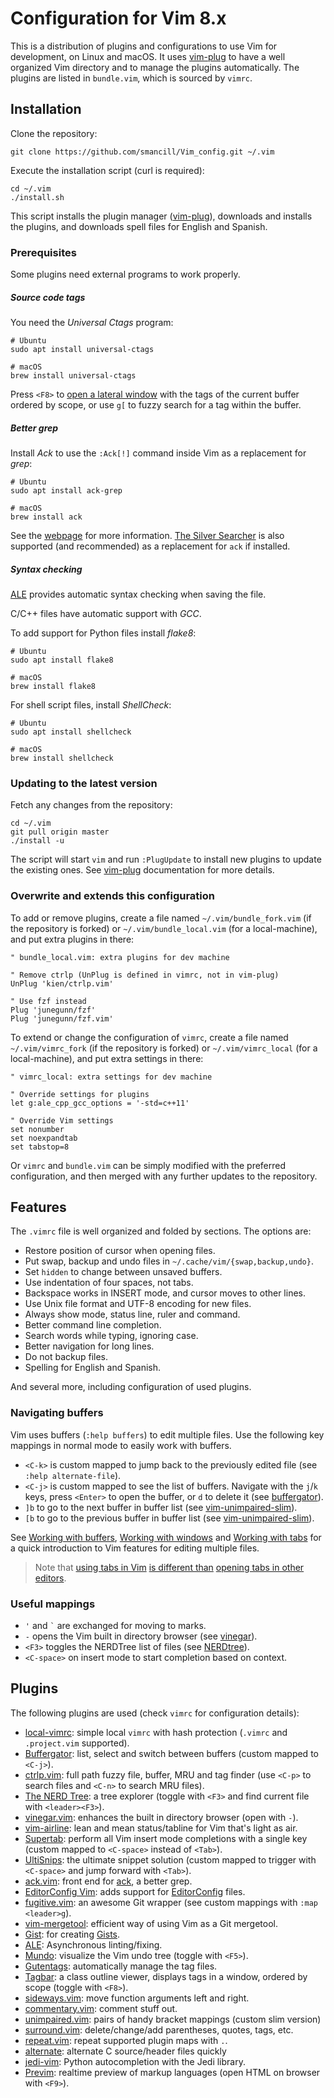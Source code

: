 # Configuration for Vim 8.x

This is a distribution of plugins and configurations to use Vim for development,
on Linux and macOS.
It uses [vim-plug][vim-plug] to have a well organized Vim directory and to
manage the plugins automatically.
The plugins are listed in `bundle.vim`, which is sourced by `vimrc`.


## Installation

Clone the repository:

    git clone https://github.com/smancill/Vim_config.git ~/.vim

Execute the installation script (curl is required):

    cd ~/.vim
    ./install.sh

This script installs the plugin manager ([vim-plug][vim-plug]), downloads
and installs the plugins, and downloads spell files for English and Spanish.

### Prerequisites

Some plugins need external programs to work properly.

##### Source code tags

You need the *Universal Ctags* program:

    # Ubuntu
    sudo apt install universal-ctags

    # macOS
    brew install universal-ctags

Press `<F8>` to [open a lateral window][tagbar]
with the tags of the current buffer ordered by scope,
or use `g[` to fuzzy search for a tag within the buffer.

##### Better *grep*

Install *Ack* to use the `:Ack[!]` command inside Vim as a replacement for
*grep*:

    # Ubuntu
    sudo apt install ack-grep

    # macOS
    brew install ack

See the [webpage][ack-web] for more information.
[The Silver Searcher](https://github.com/ggreer/the_silver_searcher) is also
supported (and recommended) as a replacement for `ack` if installed.

##### Syntax checking

[ALE][ALE] provides automatic syntax checking
when saving the file.

C/C++ files have automatic support with *GCC*.

To add support for Python files install *flake8*:

    # Ubuntu
    sudo apt install flake8

    # macOS
    brew install flake8

For shell script files, install *ShellCheck*:

    # Ubuntu
    sudo apt install shellcheck

    # macOS
    brew install shellcheck

### Updating to the latest version

Fetch any changes from the repository:

    cd ~/.vim
    git pull origin master
    ./install -u

The script will start `vim` and run `:PlugUpdate` to install new plugins
to update the existing ones. See [vim-plug][vim-plug] documentation for more
details.

### Overwrite and extends this configuration

To add or remove plugins, create a file named `~/.vim/bundle_fork.vim`
(if the repository is forked) or `~/.vim/bundle_local.vim` (for a local-machine),
and put extra plugins in there:

```vim
" bundle_local.vim: extra plugins for dev machine

" Remove ctrlp (UnPlug is defined in vimrc, not in vim-plug)
UnPlug 'kien/ctrlp.vim'

" Use fzf instead
Plug 'junegunn/fzf'
Plug 'junegunn/fzf.vim'
```

To extend or change the configuration of `vimrc`,
create a file named `~/.vim/vimrc_fork` (if the repository is forked)
or `~/.vim/vimrc_local` (for a local-machine), and put extra settings in there:

```vim
" vimrc_local: extra settings for dev machine

" Override settings for plugins
let g:ale_cpp_gcc_options = '-std=c++11'

" Override Vim settings
set nonumber
set noexpandtab
set tabstop=8
```

Or `vimrc` and `bundle.vim` can be simply modified with the preferred
configuration, and then merged with any further updates to the repository.


## Features

The `.vimrc` file is well organized and folded by sections.  The options are:

* Restore position of cursor when opening files.
* Put swap, backup and undo files in `~/.cache/vim/{swap,backup,undo}`.
* Set `hidden` to change between unsaved buffers.
* Use indentation of four spaces, not tabs.
* Backspace works in INSERT mode, and cursor moves to other lines.
* Use Unix file format and UTF-8 encoding for new files.
* Always show mode, status line, ruler and command.
* Better command line completion.
* Search words while typing, ignoring case.
* Better navigation for long lines.
* Do not backup files.
* Spelling for English and Spanish.

And several more, including configuration of used plugins.

### Navigating buffers

Vim uses buffers (`:help buffers`) to edit multiple files.
Use the following key mappings in normal mode to easily work with buffers.

* `<C-k>` is custom mapped to jump back to the previously edited file
  (see `:help alternate-file`).
* `<C-j>` is custom mapped to see the list of buffers.
  Navigate with the `j`/`k` keys, press `<Enter>` to open the buffer,
  or `d` to delete it (see [buffergator][buffergator]).
* `]b` to go to the next buffer in buffer list (see [vim-unimpaired-slim][unimpaired]).
* `[b` to go to the previous buffer in buffer list (see [vim-unimpaired-slim][unimpaired]).

See [Working with buffers](http://vimcasts.org/episodes/working-with-buffers/),
[Working with windows](http://vimcasts.org/episodes/working-with-windows/)
and [Working with tabs](http://vimcasts.org/episodes/working-with-tabs/)
for a quick introduction to Vim features for editing multiple files.

> Note that [using tabs in Vim](http://stackoverflow.com/a/26710166)
> [is different than](http://stackoverflow.com/a/103590)
> [opening tabs in other editors](https://sanctum.geek.nz/arabesque/buffers-windows-tabs/).

### Useful mappings

* ` ' ` and `` ` `` are exchanged for moving to marks.
* ` - ` opens the Vim built in directory browser (see [vinegar][vinegar]).
* `<F3>` toggles the NERDTree list of files (see [NERDtree][nerdtree]).
* `<C-space>` on insert mode to start completion based on context.


## Plugins

The following plugins are used (check `vimrc` for configuration details):

* [local-vimrc](https://github.com/MarcWeber/vim-addon-local-vimrc):
  simple local `vimrc` with hash protection (`.vimrc` and `.project.vim`
  supported).
* [Buffergator][buffergator]: list, select and switch between buffers
  (custom mapped to `<C-j>`).
* [ctrlp.vim][ctrlp]: full path fuzzy file, buffer, MRU and tag finder
  (use `<C-p>` to search files and `<C-n>` to search MRU files).
* [The NERD Tree][nerdtree]: a tree explorer (toggle with `<F3>` and find
    current file with `<leader><F3>`).
* [vinegar.vim][vinegar]: enhances the built in directory browser (open with `-`).
* [vim-airline][airline]: lean and mean status/tabline for Vim that's light as air.
* [Supertab][supertab]: perform all Vim insert mode completions with a single key
  (custom mapped to `<C-space>` instead of `<Tab>`).
* [UltiSnips][ultisnips]: the ultimate snippet solution
  (custom mapped to trigger with `<C-space>` and jump forward with `<Tab>`).
* [ack.vim](https://github.com/mileszs/ack.vim): front end for [ack][ack-web],
  a better grep.
* [EditorConfig Vim][editorconfig]: adds support for
  [EditorConfig](http://editorconfig.org) files.
* [fugitive.vim][fugitive]: an awesome Git wrapper
  (see custom mappings with `:map <leader>g`).
* [vim-mergetool][mergetool]: efficient way of using Vim as a Git mergetool.
* [Gist][gist]: for creating [Gists][gist-web].
* [ALE][ale]: Asynchronous linting/fixing.
* [Mundo][mundo]: visualize the Vim undo tree (toggle with `<F5>`).
* [Gutentags][gutentags]: automatically manage the tag files.
* [Tagbar][tagbar]: a class outline viewer, displays tags in a window,
  ordered by scope (toggle with `<F8>`).
* [sideways.vim][sideways]: move function arguments left and right.
* [commentary.vim][commentary]: comment stuff out.
* [unimpaired.vim][unimpaired]: pairs of handy bracket mappings
  (custom slim version)
* [surround.vim][surround]: delete/change/add parentheses, quotes, tags, etc.
* [repeat.vim][repeat]: repeat supported plugin maps with `.`.
* [alternate][alternate]: alternate C source/header files quickly
* [jedi-vim][jedi-vim]: Python autocompletion with the Jedi library.
* [Previm][previm]: realtime preview of markup languages
  (open HTML on browser with `<F9>`).


[vim-plug]: https://github.com/junegunn/vim-plug
[buffergator]: https://github.com/jeetsukumaran/vim-buffergator
[CtrlP]: http://kien.github.com/ctrlp.vim
[nerdtree]: https://github.com/scrooloose/nerdtree
[vinegar]: https://github.com/tpope/vim-vinegar
[airline]: https://github.com/vim-airline/vim-airline
[supertab]: https://github.com/ervandew/supertab
[ultisnips]: https://github.com/sirver/ultisnips
[editorconfig]: https://github.com/editorconfig/editorconfig-vim
[fugitive]: https://github.com/tpope/vim-fugitive
[mergetool]: https://github.com/samoshkin/vim-mergetool
[gist]: https://github.com/mattn/gist-vim
[ale]: https://github.com/w0rp/ale
[mundo]: https://github.com/simnalamburt/vim-mundo
[gutentags]: https://github.com/ludovicchabant/vim-gutentags
[tagbar]: https://github.com/majutsushi/tagbar
[sideways]: https://github.com/AndrewRadev/sideways.vim
[commentary]: https://github.com/tpope/vim-commentary
[unimpaired]: https://github.com/smancill/vim-unimpaired-slim
[surround]: https://github.com/tpope/vim-surround
[repeat]: https://github.com/tpope/vim-repeat
[alternate]: https://github.com/vim-scripts/a.vim
[jedi-vim]: https://github.com/davidhalter/jedi-vim
[previm]: https://github.com/kannokanno/previm

[ack-web]: http://betterthangrep.com
[gist-web]: https://gist.github.com
